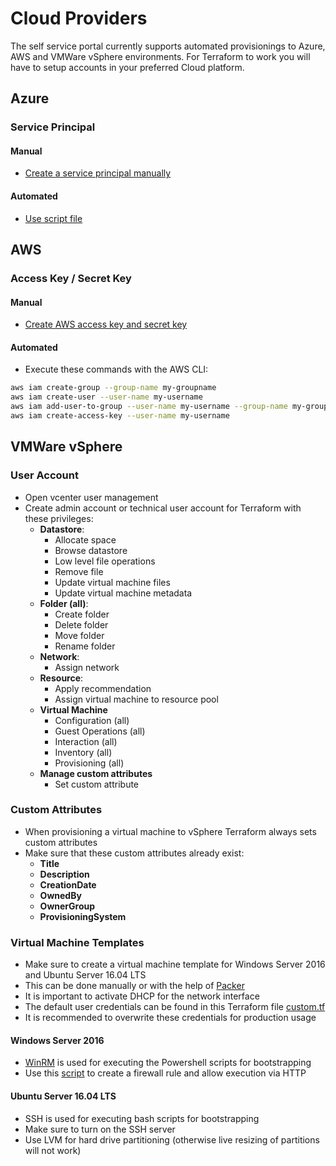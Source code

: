 # Cloud Providers

The self service portal currently supports automated provisionings to Azure, AWS and VMWare vSphere environments.
For Terraform to work you will have to setup accounts in your preferred Cloud platform.

## Azure

### Service Principal

#### Manual

* [Create a service principal manually](https://www.terraform.io/docs/providers/azurerm/authenticating_via_service_principal.html)

#### Automated

* [Use script file](https://github.com/mheap/terraform-azure-credentials/blob/master/create_credentials)

## AWS

### Access Key / Secret Key

#### Manual

* [Create AWS access key and secret key](https://docs.aws.amazon.com/general/latest/gr/managing-aws-access-keys.html)

#### Automated

* Execute these commands with the AWS CLI:

```bash
aws iam create-group --group-name my-groupname
aws iam create-user --user-name my-username
aws iam add-user-to-group --user-name my-username --group-name my-groupname
aws iam create-access-key --user-name my-username
```

## VMWare vSphere

### User Account

* Open vcenter user management
* Create admin account or technical user account for Terraform with these privileges:
  * **Datastore**:
    * Allocate space
    * Browse datastore
    * Low level file operations
    * Remove file
    * Update virtual machine files
    * Update virtual machine metadata
  * **Folder (all)**:
    * Create folder
    * Delete folder
    * Move folder
    * Rename folder
  * **Network**:
    * Assign network
  * **Resource**:
    * Apply recommendation
    * Assign virtual machine to resource pool
  * **Virtual Machine**
    * Configuration (all)
    * Guest Operations (all)
    * Interaction (all)
    * Inventory (all)
    * Provisioning (all)
  * **Manage custom attributes**
    * Set custom attribute

### Custom Attributes

* When provisioning a virtual machine to vSphere Terraform always sets custom attributes
* Make sure that these custom attributes already exist:
  * **Title**
  * **Description**
  * **CreationDate**
  * **OwnedBy**
  * **OwnerGroup**
  * **ProvisioningSystem**

### Virtual Machine Templates

* Make sure to create a virtual machine template for Windows Server 2016 and Ubuntu Server 16.04 LTS 
* This can be done manually or with the help of [Packer](https://www.packer.io/)
* It is important to activate DHCP for the network interface
* The default user credentials can be found in this Terraform file [custom.tf](../../modules/cloud-portal-server/src/main/resources/terraform/vm/vsphere/custom.tf)
* It is recommended to overwrite these credentials for production usage

#### Windows Server 2016

* [WinRM](https://msdn.microsoft.com/en-us/library/aa384426(v=vs.85).aspx) is used for executing the Powershell scripts for bootstrapping
* Use this [script](../../public/bootstrap/allow-winrm.cmd) to create a firewall rule and allow execution via HTTP

#### Ubuntu Server 16.04 LTS

* SSH is used for executing bash scripts for bootstrapping
* Make sure to turn on the SSH server
* Use LVM for hard drive partitioning (otherwise live resizing of partitions will not work)